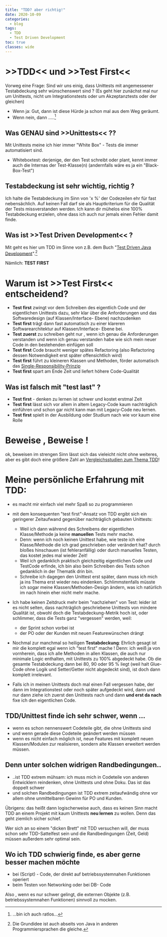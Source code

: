 ```yaml
---
title: "TDD? aber richtig!"
date: 2020-10-09
categories:
  - blog
tags:
  - TDD
  - Test Driven Development
toc: true
classes: wide
---
```

# >>TDD<< und  >>Test First<< 

Vorweg eine Frage: Sind wir uns einig, dass Unittests mit angemessener
Testabdeckung sehr wünschenswert sind ? (Es geht hier zunächst mal nur
um Unittests, nicht um Integrationstests oder um Akzeptanztests oder der
gleichen)
 
- Wenn ja: Gut, dann ist diese Hürde ja schon mal aus dem Weg geräumt.
- Wenn nein, dann .....[^1]

## Was **GENAU** sind >>Unittests<< ?? 

Mit Unittests meine ich hier immer "White Box" - Tests die immer automatisiert sind.
* Whiteboxtest: derjenige, der den Test schreibt oder plant,  kennt immer auch die Internas der Test-Klasse(n) (andernfalls wäre es ja ein "Black-Box-Test")

## Testabdeckung ist sehr wichtig, richtig ?  
Ich halte die Testabdeckung im Sinn von 'x %' der Codezeilen ehr für fast nebensächlich. Auf keinen Fall darf sie als Hauptkriterium für die Qualität der Tests missverstanden werden. Ich kann dir mühelos eine 100% Testabdeckung erzielen, ohne dass ich auch nur jemals einen Fehler damit finde. 

## Was ist >>Test Driven Development<< ?
Mit geht es hier um TDD im Sinne von z.B.  dem Buch "[Test Driven Java Development](https://www.packtpub.com/product/test-driven-java-development-second-edition/9781788836111)".[^2] 

Nämlich: **TEST FIRST**

# Warum ist >>Test First<<  entscheidend? 

* **Test first** zwingt vor dem Schreiben des eigentlich Code und der eigentlichen Unittests dazu,  sehr klar über die Anforderungen und das Softwaredesign (auf Klassen/Interface- Ebene) nachzudenken
* **Test first** trägt dann fast automatisch zu einer klareren Softwarearchitektur auf Klassen/Interface- Ebene bei. 
* **Test zuerst** zu schreiben geht nur , wenn ich genau die Anforderungen verstanden und wenn ich genau verstanden habe wie sich mein neuer Code in den bestehenden einfügen soll 
* **Test first** Code braucht weniger spätes  Refactoring (also Refactoring dessen Notwendigkeit erst später offensichtlich wird)
* **Test first** führt zu kleineren Klassen und Methoden, förder automatisch das [Single-Responsibility-Prinzip](https://de.wikipedia.org/wiki/Single-Responsibility-Prinzip)
* **Test first** spart am Ende Zeit und liefert höhere Code-Qualität

## Was ist falsch mit "test last" ?
* **Test first** - denken zu lernen ist schwer und kostet erstmal Zeit
* **Test first** lässt sich vor allem in altem Legacy-Code kaum nachträglich einführen und schon gar nicht kann man mit Legacy-Code neu lernen.
* **Test first** spielt in der Ausbildung oder Studium nach wie vor kaum eine Rolle

# Beweise , Beweise !

ok, beweisen im strengen Sinn lässt sich das vieleicht nicht ohne weiteres, aber es gibt doch eine größere Zahl an [Vergleichsstudien zum Thema TDD](../Literaturrecherche-TDD)! 

# Meine persönliche Erfahrung mit TDD:

-   es macht mir einfach viel mehr Spaß so zu programmieren
-   mit dem konsequenten "test first"-Ansatz von TDD ergibt sich ein
    geringerer Zeitaufwand gegenüber nachträglich gebauten Unittests:
    -   Weil ich dann während des Schreibens der eigentlichen
        Klasse/Methode ja keine **manuellen** Tests mehr mache.
    -   Denn: wenn ich noch keinen Unittest habe, wie teste ich eine
        Klasse/Methode die ich grad geschrieben oder verändert hat?
        durch bloßes hinschauen (ist fehleranfällig) oder durch
        manuelles Testen, das kostet jedes mal wieder Zeit!
    -   Weil ich gedanklich praktisch gleichzeitig eigentlichen Code und TestCode erfinde, ich bin also beim Schreiben des Tests schon gedanklich in der Thematik drin bin.
    -   Schreibe ich dagegen den Unittest erst später, dann muss ich
        mich ja ins Thema erst wieder neu eindenken. Schlimmstenfalls
        müsste ich sogar meine Klassen/Methoden-Design ändern, was ich
        natürlich im nach hinein eher nicht mehr mache.
-   Ich habe keinen Zeitdruck mehr beim "nachziehen" von Test: leider ist es nicht selten, dass nachträglich geschriebene Unittests von mindere Qualität ist, obwohl doch die Testabdeckung-Metrik hoch ist, oder schlimmer, dass die Tests ganz "vergessen" werden, weil:
    -   der Sprint schon vorbei ist
    -   der PO oder der Kunden mit neuen Featurewünschen drängt

-   Nochmal zur manchmal so heiligen **Testabdeckung**: Ehrlich gesagt ist mir die komplett egal wenn ich "test first" mache ! Denn: ich weiß ja von vornherein, dass ich alle Methoden in allen Klassen, die auch nur minimale Logic enthalten, mit Unittests zu 100% abgedeckt habe. Ob die gesamte Testabdeckung dann bei 80, 90 oder 95 % liegt (weil halt Glue-Code ohne Logik und Setter/Getter nicht abgedeckt sind), ist doch dann komplett irrelevant.
-   Falls ich in meinen Unittests doch mal einen Fall vergessen habe, der dann im Integrationstest oder noch später aufgedeckt wird, dann und nur dann ziehe ich zuerst den Unittests nach und dann **und erst da nach** fixe ich den eigentlichen Code.

## TDD/Unittest finde ich sehr schwer, wenn  ...  

-   wenn es schon nennenswert Codeteile gibt, die ohne Unittests sind
-   und wenn gerade diese Codeteile geändert werden müssen
-   wenn es nicht einfach möglich ist, neue Features mit komplett neuen Klassen/Modulen zur realisieren, sondern alte Klassen erweitert
werden müssen.

## Denn unter solchen widrigen Randbedingungen..
-   ..ist TDD extrem mühsam: ich muss mich in Codeteile von anderen Entwicklern reindenken, ohne Unittests und ohne Doku. Das ist das doppelt schwer
-   und solchen Randbedingungen ist TDD extrem zeitaufwändig ohne vor allem ohne unmittelbaren Gewinn für PO und Kunden.

Übrigens: das heißt dann logischerweise auch, dass es keinen Sinn macht TDD an einem Projekt mit kaum Unittests **neu lernen** zu wollen. Denn das geht ziemlich sicher schief.

Wer sich an so einem "dicken Brett" mit TDD versuchen will, der muss
schon sehr TDD-Sattelfest sein und die Randbedingungen (Zeit, Geld)
müssen außerdem sehr optimal sein.

## Wo ich TDD schwierig finde, es aber gerne besser machen möchte 

-   bei (Script) - Code, der direkt auf betriebssystemnahen Funktionen
    operiert
-   beim Testen von Networking oder bei DB- Code

Also , wenn es nur schwer gelingt, die externen Objekte (z.B.
betriebssystemnahen Funktionen) sinnvoll zu mocken.

[^1]: ...bin ich auch ratlos...
[^2]:  Die Grundidee ist auch abseits von Java in anderen Programmiersprachen die gleiche. 